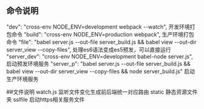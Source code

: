 ## 命令说明
"dev": "cross-env NODE_ENV=development webpack --watch",   开发环境打包命令
"build": "cross-env NODE_ENV=production webpack",    生产环境打包命令
"file": "babel server.js --out-file server_build.js && babel view --out-dir server_view --copy-files",  处理es6语法变成es5预发，可以直接运行
"server_dev": "cross-env NODE_ENV=development babel-node server.js",    启动预发环境服务
"server_p": "babel server.js --out-file server_build.js && babel view --out-dir server_view --copy-files && node server_build.js"       启动生产环境服务

##文件说明
watch.js   监听文件变化生成前后端统一对应路由
static     静态资源文件夹
sslfile    启动https相关服务文件